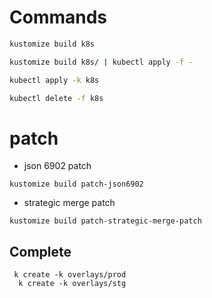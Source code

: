 # Commands
```bash
kustomize build k8s

kustomize build k8s/ | kubectl apply -f -

kubectl apply -k k8s

kubectl delete -f k8s
```

# patch
- json 6902 patch

```
kustomize build patch-json6902
```

- strategic merge patch
```
kustomize build patch-strategic-merge-patch
```

## Complete
```
 k create -k overlays/prod
  k create -k overlays/stg
```